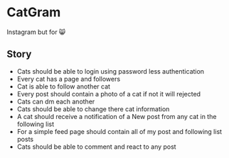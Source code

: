 # CatGram

Instagram but for 😸

## Story

- Cats should be able to login using password less authentication
- Every cat has a page and followers
- Cat is able to follow another cat
- Every post should contain a photo of a cat if not it will rejected
- Cats can dm each another
- Cats should be able to change there cat information
- A cat should receive a notification of a New post from any cat in the following list
- For a simple feed page should contain all of my post and following list posts
- Cats should be able to comment and react to any post
